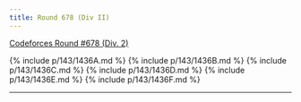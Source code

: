 ```yaml
---
title: Round 678 (Div II)
---
```


[Codeforces Round #678 (Div. 2)](https://codeforces.com/contest/1436)

{% include p/143/1436A.md %}
{% include p/143/1436B.md %}
{% include p/143/1436C.md %}
{% include p/143/1436D.md %}
{% include p/143/1436E.md %}
{% include p/143/1436F.md %}

* * *

<object data='notes/R-678.pdf' width='1000' height='1000' type='application/pdf'/>
